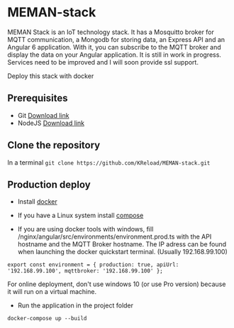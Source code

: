 # MEMAN-stack

  MEMAN Stack is an IoT technology stack. It has a Mosquitto broker for MQTT communication, a Mongodb for storing data, an Express API and an Angular 6 application. With it, you can subscribe to the MQTT broker and display the data on your Angular application. It is still in work in progress. Services need to be improved and I will soon provide ssl support.
  
  Deploy this stack with docker

## Prerequisites

- Git [Download link](https://git-scm.com/downloads) 
- NodeJS [Download link](https://nodejs.org/en/download/)

## Clone the repository

In a terminal
`git clone https://github.com/KReload/MEMAN-stack.git`

## Production deploy

- Install [docker](https://docs.docker.com/install/)

- If you have a Linux system install [compose](https://docs.docker.com/compose/install/)

- If you are using docker tools with windows, fill /nginx/angular/src/environments/environment.prod.ts with the API hostname and the MQTT Broker hostname. The IP adress can be found when launching the docker quickstart terminal. (Usually 192.168.99.100)

`export const environment = {
  production: true,
  apiUrl: '192.168.99.100',
  mqttbroker: '192.168.99.100'
};`

For online deployment, don't use windows 10 (or use Pro version) because it will run on a virtual machine.

- Run the application in the project folder

`docker-compose up --build`
